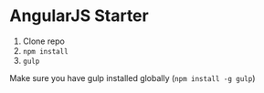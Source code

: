 # AngularJS Starter

1. Clone repo
2. `npm install`
3. `gulp`

Make sure you have gulp installed globally (`npm install -g gulp`)
